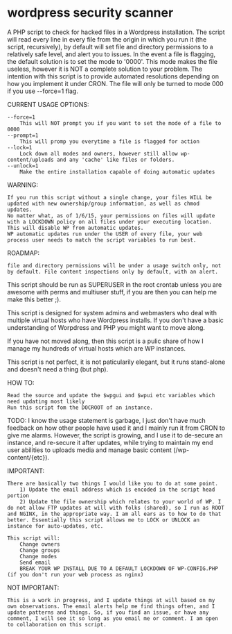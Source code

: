 wordpress security scanner
==========================

A PHP script to check for hacked files in a Wordpress installation. The script will read every line in every file from the origin in which you run it (the script, recursively), by default will set file and directory permissions to a relatively safe level, and alert you to issues. In the event a file is flagging, the default solution is to set the mode to '0000'. This mode makes the file useless, however it is NOT a complete solution to your problem. The intention with this script is to provide automated resolutions depending on how you implement it under CRON. The file will only be turned to mode 000 if you use --force=1 flag. 

CURRENT USAGE OPTIONS:

	--force=1 
		This will NOT prompt you if you want to set the mode of a file to 0000
	--prompt=1
		This will promp you everytime a file is flagged for action
	--lock=1 
		Lock down all modes and owners, however still allow wp-content/uploads and any 'cache' like files or folders.
	--unlock=1 
		Make the entire installation capable of doing automatic updates

WARNING:

	If you run this script without a single change, your files WILL be updated with new ownership/group information, as well as chmod updates. 
	No matter what, as of 1/6/15, your permissions on files will update with a LOCKDOWN policy on all files under your executing location. This will disable WP from automatic updates.
	WP automatic updates run under the USER of every file, your web process user needs to match the script variables to run best. 

ROADMAP:
	
	file and directory permissions will be under a usage switch only, not by default. File content inspections only by default, with an alert. 

	

This script should be run as SUPERUSER in the root crontab unless you are awesome with perms and multiuser stuff, if you are then you can help me make this better ;).

This script is designed for system admins and webmasters who deal with multiple virtual hosts who have Wordpress installs. If you don't have a basic understanding of Worpdress and PHP you might want to move along.

If you have not moved along, then this script is a pulic share of how I manage my hundreds of virtual hosts which are WP instances. 

This script is not perfect, it is not paticularily elegant, but it runs stand-alone and doesn't need a thing (but php). 

HOW TO:

	Read the source and update the $wpgui and $wpui etc variables which need updating most likely 
	Run this script fom the DOCROOT of an instance. 

TODO: I know the usage statement is garbage, I just don't have much feedback on how other people have used it and I mainly run it from CRON to give me alarms. However, the script is growing, and I use it to de-secure an instance, and re-secure it after updates, while trying to maintain my end user abilities to uploads media and manage basic content (/wp-content/{etc}).

IMPORTANT:

	There are basically two things I would like you to do at some point.
		1) Update the email address which is encoded in the script head portion
		2) Update the file ownership which relates to your world of WP. I do not allow FTP updates at will with folks (shared), so I run as ROOT and NGINX, in the appropriate way. I am all ears as to how to do that better. Essentially this script allows me to LOCK or UNLOCK an instance for auto-updates, etc. 

	This script will:
		Change owners
		Change groups
		Change modes
		Send email
		BREAK YOUR WP INSTALL DUE TO A DEFAULT LOCKDOWN OF WP-CONFIG.PHP (if you don't run your web process as nginx)

NOT IMPORTANT:

	This is a work in progress, and I update things at will based on my own observations. The email alerts help me find things often, and I update patterns and things. So, if you find an issue, or have any comment, I will see it so long as you email me or comment. I am open to collaboration on this script.


